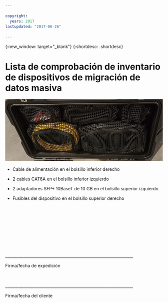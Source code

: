 ```yaml
---

copyright:
  years: 2017
lastupdated: "2017-06-26"

---
```

{:new_window: target="_blank"}
{:shortdesc: .shortdesc}

# Lista de comprobación de inventario de dispositivos de migración de datos masiva


![Inventario de dispositivos de migración de datos masiva](/images/MDMDeviceInventory.png)

-	Cable de alimentación en el bolsillo inferior derecho

-	2 cables CAT6A en el bolsillo inferior izquierdo

-	2 adaptadores SFP+ 10BaseT de 10 GB en el bolsillo superior izquierdo

-	Fusibles del dispositivo en el bolsillo superior derecho

   
   
</br> 
</br> 
</br> 
</br> 
</br> 
</br> 
</br> 
</br> 
</hr>    
</br> 
________________________________________________________________ 

Firma/fecha de expedición


</br> 
</hr>
</br> 
________________________________________________________________ 

Firma/fecha del cliente
